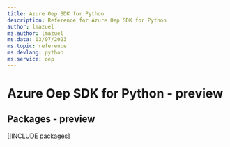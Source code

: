 ```yaml
---
title: Azure Oep SDK for Python
description: Reference for Azure Oep SDK for Python
author: lmazuel
ms.author: lmazuel
ms.data: 03/07/2023
ms.topic: reference
ms.devlang: python
ms.service: oep
---
```

# Azure Oep SDK for Python - preview
## Packages - preview
[!INCLUDE [packages](oep-index.md)]
